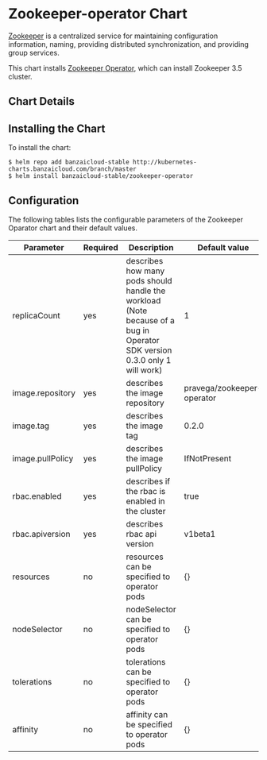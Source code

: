 # Zookeeper-operator Chart

[Zookeeper](https://zookeeper.apache.org/) is a centralized service for maintaining configuration information, naming, providing distributed synchronization, and providing group services.

This chart installs [Zookeeper Operator](https://github.com/pravega/zookeeper-operator), which can install Zookeeper 3.5 cluster.

## Chart Details

## Installing the Chart

To install the chart:

```
$ helm repo add banzaicloud-stable http://kubernetes-charts.banzaicloud.com/branch/master
$ helm install banzaicloud-stable/zookeeper-operator
```

## Configuration

The following tables lists the configurable parameters of the Zookeeper Oparator chart and their default values.

| Parameter | Required | Description | Default value |
| --------- | -------- | ----------- | ------------- |
| replicaCount | yes | describes how many pods should handle the workload (Note because of a bug in Operator SDK version 0.3.0 only 1 will work) | 1 |
| image.repository | yes | describes the image repository | pravega/zookeeper-operator |
| image.tag | yes | describes the image tag | 0.2.0 |
| image.pullPolicy | yes | describes the image pullPolicy | IfNotPresent |
| rbac.enabled | yes | describes if the rbac is enabled in the cluster | true |
| rbac.apiversion | yes | describes rbac api version | v1beta1 |
| resources | no | resources can be specified to operator pods | {} |
| nodeSelector | no | nodeSelector can be specified to operator pods | {} |
| tolerations | no | tolerations can be specified to operator pods | {} |
| affinity | no | affinity can be specified to operator pods | {} |
